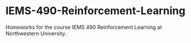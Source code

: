# IEMS-490-Reinforcement-Learning

Homeworks for the course IEMS 490 Reinforcement Learning at Northwestern University.
